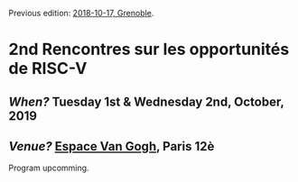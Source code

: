 Previous edition: [2018-10-17, Grenoble](https://hal-cea.archives-ouvertes.fr/cea-01892399v2/document).

# 2nd Rencontres sur les opportunités de RISC-V
## *When?* Tuesday 1st & Wednesday 2nd, October, 2019
## *Venue?* [Espace Van Gogh](https://espace-van-gogh.com/), Paris 12è

Program upcomming.

